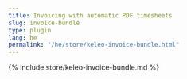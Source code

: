 ```yaml
---
title: Invoicing with automatic PDF timesheets
slug: invoice-bundle
type: plugin
lang: he
permalink: "/he/store/keleo-invoice-bundle.html"
---
```


{% include store/keleo-invoice-bundle.md %}
